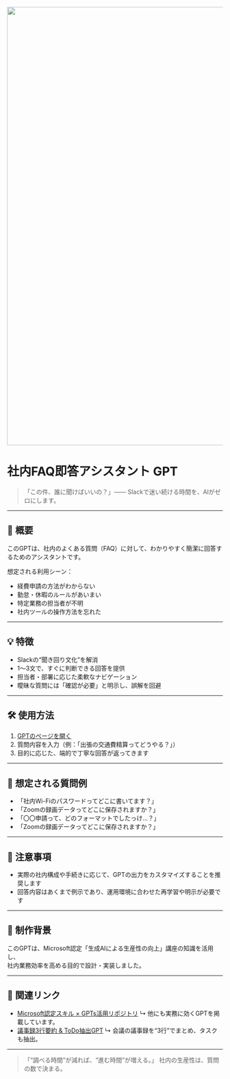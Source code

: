 <p align="center">
<img width="1536" height="1024" alt="その質問、誰に聞けばいいの？" src="https://github.com/user-attachments/assets/5ca093f4-46d9-4a91-8d0f-b2a848859b5b" />

</p>

# 社内FAQ即答アシスタント GPT

> 「この件、誰に聞けばいいの？」—— Slackで迷い続ける時間を、AIがゼロにします。

---

## 🎯 概要

このGPTは、社内のよくある質問（FAQ）に対して、わかりやすく簡潔に回答するためのアシスタントです。

想定される利用シーン：

- 経費申請の方法がわからない
- 勤怠・休暇のルールがあいまい
- 特定業務の担当者が不明
- 社内ツールの操作方法を忘れた

---

## 💡 特徴

- Slackの“聞き回り文化”を解消
- 1〜3文で、すぐに判断できる回答を提供
- 担当者・部署に応じた柔軟なナビゲーション
- 曖昧な質問には「確認が必要」と明示し、誤解を回避

---

## 🛠 使用方法

1. [GPTのページを開く](https://chatgpt.com/g/g-68a5cf5fc62c81919d198dfa6f0ef496-she-nei-faqji-da-asisutanto-gpt)  
2. 質問内容を入力（例：「出張の交通費精算ってどうやる？」）  
3. 目的に応じた、端的で丁寧な回答が返ってきます

---

## 🧠 想定される質問例

- 「社内Wi-Fiのパスワードってどこに書いてます？」
- 「Zoomの録画データってどこに保存されますか？」
- 「〇〇申請って、どのフォーマットでしたっけ…？」
- 「Zoomの録画データってどこに保存されますか？」

---

## 📌 注意事項

- 実際の社内構成や手続きに応じて、GPTの出力をカスタマイズすることを推奨します
- 回答内容はあくまで例示であり、運用環境に合わせた再学習や明示が必要です

---

## 🧾 制作背景

このGPTは、Microsoft認定「生成AIによる生産性の向上」講座の知識を活用し、  
社内業務効率を高める目的で設計・実装しました。

---

## 📂 関連リンク

- [Microsoft認定スキル × GPTs活用リポジトリ](https://github.com/TomoProgrammingDayori/ai-productivity-cert-practical-output)
  ↳ 他にも実務に効くGPTを掲載しています。
- [議事録3行要約 & ToDo抽出GPT](https://chatgpt.com/g/g-68a5cc11df888191b7b07a9da688b741-yi-shi-lu-3xing-yao-yue-todochou-chu-asisutanto)
 ↳ 会議の議事録を“3行”でまとめ、タスクも抽出。
---

> 「“調べる時間”が減れば、“進む時間”が増える。」
>  社内の生産性は、質問の数で決まる。
